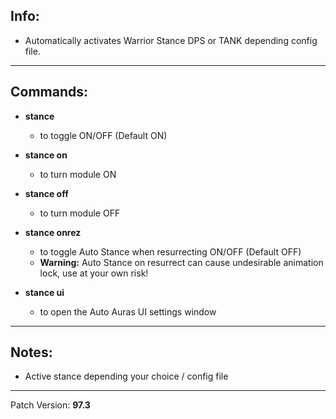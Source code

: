 ## Info:

- Automatically activates Warrior Stance DPS or TANK depending config file.

---

## Commands:

- **stance**
  - to toggle ON/OFF (Default ON)
  
- **stance on**
  - to turn module ON
  
- **stance off**
  - to turn module OFF

- **stance onrez**
  - to toggle Auto Stance when resurrecting ON/OFF (Default OFF)
  - **Warning:** Auto Stance on resurrect can cause undesirable animation lock, use at your own risk!

- **stance ui**
  - to open the Auto Auras UI settings window

---

## Notes:

- Active stance depending your choice / config file 

---

Patch Version: **97.3**